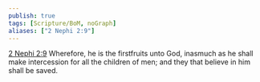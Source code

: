 ```yaml
---
publish: true
tags: [Scripture/BoM, noGraph]
aliases: ["2 Nephi 2:9"]
---
```

[2 Nephi 2:9](https://churchofjesuschrist.org/study/scriptures/bofm/2-ne/2?lang=eng&id=p9#p9) Wherefore, he is the firstfruits unto God, inasmuch as he shall make intercession for all the children of men; and they that believe in him shall be saved.
